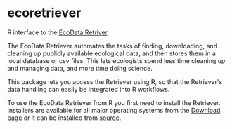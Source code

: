 ecoretriever
============

R interface to the [EcoData Retriver](http://ecodataretriever.org).

The EcoData Retriever automates the tasks of finding, downloading, and cleaning
up publicly available ecological data, and then stores them in a local database
or csv files. This lets ecologists spend less time cleaning up and managing
data, and more time doing science.

This package lets you access the Retriever using R, so that the Retriever's data
handling can easily be integrated into R workflows.

To use the EcoData Retriever from R you first need to install the
Retriever. Installers are available for all major operating systems from the
[Download page](http://ecodataretriever.org/download.html) or it can be
installed from [source](https://github.com/weecology/retriever).
